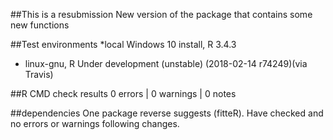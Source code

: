 
##This is a resubmission
New version of the package that contains some new functions


##Test environments
*local Windows 10 install, R 3.4.3
* linux-gnu, R Under development (unstable) (2018-02-14 r74249)(via Travis)
 
##R CMD check results
0 errors | 0 warnings | 0 notes

##dependencies
One package reverse suggests (fitteR). Have checked
and no errors or warnings following changes. 
